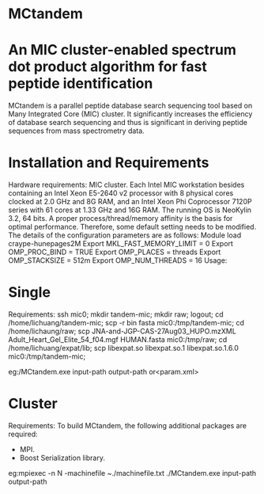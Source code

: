 # MCtandem
# An MIC cluster-enabled spectrum dot product algorithm for fast peptide identification
MCtandem is a parallel peptide database search sequencing tool based on Many Integrated Core (MIC) cluster. It significantly increases the efficiency of database search sequencing and thus is significant in deriving peptide sequences from mass spectrometry data. 

# Installation and Requirements
Hardware requirements: MIC cluster. Each Intel MIC workstation besides containing an Intel Xeon E5-2640 v2 processor with 8 physical cores clocked at 2.0 GHz and 8G RAM, and an Intel Xeon Phi Coprocessor 7120P series with 61 cores at 1.33 GHz and 16G RAM. The running OS is NeoKylin 3.2, 64 bits. 
A proper process/thread/memory affinity is the basis for optimal performance. Therefore, some default setting needs to be modified. The details of the configuration parameters are as follows:
Module load craype-hunepages2M
Export MKL_FAST_MEMORY_LIMIT = 0
Export OMP_PROC_BIND = TRUE	
Export OMP_PLACES = threads
Export OMP_STACKSIZE = 512m
Export OMP_NUM_THREADS = 16
Usage:
# Single
Requirements:
ssh mic0;
mkdir tandem-mic;
mkdir raw;
logout;
cd /home/lichuang/tandem-mic;
scp -r bin fasta mic0:/tmp/tandem-mic;
cd /home/lichaung/raw;
scp JNA-and-JGP-CAS-27Aug03_HUPO.mzXML Adult_Heart_Gel_Elite_54_f04.mgf HUMAN.fasta mic0:/tmp/raw;
cd /home/lichuang/expat/lib;
scp libexpat.so libexpat.so.1 libexpat.so.1.6.0 mic0:/tmp/tandem-mic;

eg:<path to tandem>/MCtandem.exe input-path output-path or<param.xml>

# Cluster
Requirements:
  To build MCtandem, the following additional packages are required:
  - MPI.  
  - Boost Serialization library. 
  
eg:mpiexec -n N -machinefile  ~./machinefile.txt ./MCtandem.exe input-path output-path
